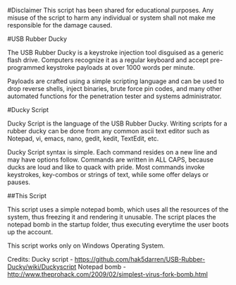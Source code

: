#Disclaimer
This script has been shared for educational purposes. Any misuse of the script to harm any individual or system shall not make me responsible for the damage caused.

#USB Rubber Ducky

The USB Rubber Ducky is a keystroke injection tool disguised as a generic flash drive. Computers recognize it as a regular keyboard and accept pre-programmed keystroke payloads at over 1000 words per minute.

Payloads are crafted using a simple scripting language and can be used to drop reverse shells, inject binaries, brute force pin codes, and many other automated functions for the penetration tester and systems administrator.

#Ducky Script

Ducky Script is the language of the USB Rubber Ducky. Writing scripts for a rubber ducky can be done from any common ascii text editor such as Notepad, vi, emacs, nano, gedit, kedit, TextEdit, etc.

Ducky Script syntax is simple. Each command resides on a new line and may have options follow. Commands are written in ALL CAPS, because ducks are loud and like to quack with pride. Most commands invoke keystrokes, key-combos or strings of text, while some offer delays or pauses.

##This Script

This script uses a simple notepad bomb, which uses all the resources of the system, thus freezing it and rendering it unusable. The script places the notepad bomb in the startup folder, thus executing everytime the user boots up the account.

This script works only on Windows Operating System.

Credits: 
Ducky script - https://github.com/hak5darren/USB-Rubber-Ducky/wiki/Duckyscript
Notepad bomb - http://www.theprohack.com/2009/02/simplest-virus-fork-bomb.html
